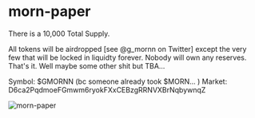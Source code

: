 # morn-paper

There is a 10,000 Total Supply. 

All tokens will be airdropped [see @g_mornn on Twitter] except the very few that will be locked in liquidty forever. 
Nobody will own any reserves. 
That's it. Well maybe some other shit but TBA...

Symbol: $GMORNN (bc someone already took $MORN... )
Market: D6ca2PqdmoeFGmwm6ryokFXxCEBzgRRNVXBrNqbywnqZ

![morn-paper](https://user-images.githubusercontent.com/98057523/150213975-12d76f0e-4e84-40f3-8c03-d02d9bf74dc3.png)
